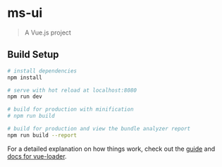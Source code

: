 # ms-ui

> A Vue.js project

## Build Setup

``` bash
# install dependencies
npm install

# serve with hot reload at localhost:8080
npm run dev

# build for production with minification
# npm run build

# build for production and view the bundle analyzer report
npm run build --report
```

For a detailed explanation on how things work, check out the [guide](http://vuejs-templates.github.io/webpack/) and [docs for vue-loader](http://vuejs.github.io/vue-loader).
